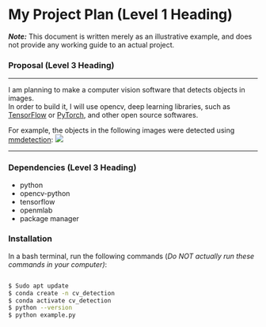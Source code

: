 # My Project Plan (Level 1 Heading)  
***Note:*** This document is written merely as an illustrative example, and does not provide any working guide to an actual project.

### Proposal (Level 3 Heading)

---

I am planning to make a computer vision software that detects objects in images.  
In order to build it, I will use opencv, deep learning libraries, such as [TensorFlow](https://www.tensorflow.org/) or [PyTorch](https://pytorch.org/), and other open source softwares.  

For example, the objects in the following images were detected using [mmdetection](https://github.com/open-mmlab/mmdetection):
![](https://user-images.githubusercontent.com/12907710/137271636-56ba1cd2-b110-4812-8221-b4c120320aa9.png)

---

### Dependencies (Level 3 Heading)  
- python
- opencv-python
- tensorflow
- openmlab
- package manager

### Installation
In a bash terminal, run the following commands (*Do NOT actually run these commands in your computer)*:  

``` sh

$ Sudo apt update
$ conda create -n cv_detection
$ conda activate cv_detection
$ python --version
$ python example.py

